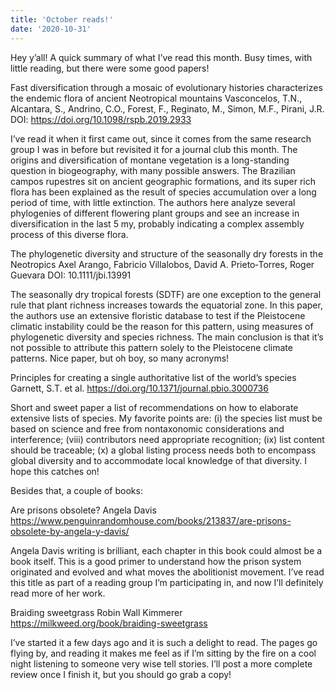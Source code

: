 ```yaml
---
title: 'October reads!'
date: '2020-10-31'
---
```


Hey  y’all! A quick summary of what I’ve read this month. Busy times, with little reading, but there were some good papers!

Fast diversification through a mosaic of evolutionary histories characterizes the endemic flora of ancient Neotropical mountains
Vasconcelos, T.N., Alcantara, S., Andrino, C.O., Forest, F., Reginato, M., Simon, M.F., Pirani, J.R.
DOI: https://doi.org/10.1098/rspb.2019.2933

I’ve read it when it first came out, since it comes from the same research group I was in before but revisited it for a journal club this month. The origins and diversification of montane vegetation is a long-standing question in biogeography, with many possible answers. The Brazilian campos rupestres sit on ancient geographic formations, and its super rich flora has been explained as the result of species accumulation over a long period of time, with little extinction. The authors here analyze several phylogenies of different flowering plant groups and see an increase in diversification in the last 5 my, probably indicating a complex assembly process of this diverse flora. 

The phylogenetic diversity and structure of the seasonally dry forests in the Neotropics
Axel Arango, Fabricio Villalobos, David A. Prieto‐Torres, Roger Guevara
DOI: 10.1111/jbi.13991

The seasonally dry tropical forests (SDTF) are one exception to the general rule that plant richness increases towards the equatorial zone. In this paper, the authors use an extensive floristic database to test if the Pleistocene climatic instability could be the reason for this pattern, using measures of phylogenetic diversity and species richness. The main conclusion is that it’s not possible to attribute this pattern solely to the Pleistocene climate patterns. Nice paper, but oh boy, so many acronyms!

Principles for creating a single authoritative list of the world’s species
Garnett, S.T. et al.
https://doi.org/10.1371/journal.pbio.3000736

Short and sweet paper a list of recommendations on how to elaborate extensive lists of species. My favorite points are: (i) the species list must be based on science and free from nontaxonomic considerations and interference; (viii) contributors need appropriate recognition; (ix) list content should be traceable; (x) a global listing process needs both to encompass global diversity and to accommodate local knowledge of that diversity. I hope this catches on!

Besides that, a couple of books:

Are prisons obsolete?
Angela Davis
https://www.penguinrandomhouse.com/books/213837/are-prisons-obsolete-by-angela-y-davis/

Angela Davis writing is brilliant, each chapter in this book could almost be a book itself. This is a good primer to understand how the prison system originated and evolved and what moves the abolitionist movement. I’ve read this title as part of a reading group I’m participating in, and now I’ll definitely read more of her work. 

Braiding sweetgrass
Robin Wall Kimmerer
https://milkweed.org/book/braiding-sweetgrass

I’ve started it a few days ago and it is such a delight to read. The pages go flying by, and reading it makes me feel as if I’m sitting by the fire on a cool night listening to someone very wise tell stories. I’ll post a more complete review once I finish it, but you should go grab a copy!
